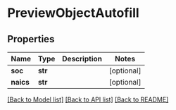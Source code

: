 # PreviewObjectAutofill

## Properties
Name | Type | Description | Notes
------------ | ------------- | ------------- | -------------
**soc** | **str** |  | [optional] 
**naics** | **str** |  | [optional] 

[[Back to Model list]](../README.md#documentation-for-models) [[Back to API list]](../README.md#documentation-for-api-endpoints) [[Back to README]](../README.md)



